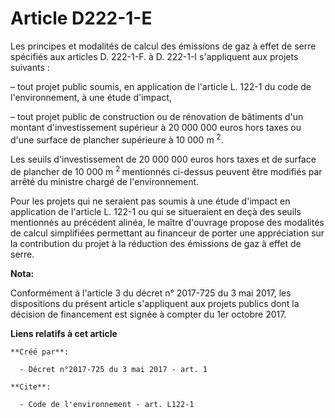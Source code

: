 # Article D222-1-E

Les principes et modalités de calcul des émissions de gaz à effet de serre spécifiés aux articles D. 222-1-F. à D. 222-1-I
s'appliquent aux projets suivants : 

– tout projet public soumis, en application de l'article L. 122-1 du code de l'environnement, à une étude d'impact, 

– tout projet public de construction ou de rénovation de bâtiments d'un montant d'investissement supérieur à 20 000 000 euros
hors taxes ou d'une surface de plancher supérieure à 10 000 m 
  <sup>2</sup>. 

Les seuils d'investissement de 20 000 000 euros hors taxes et de surface de plancher de 10 000 m 
  <sup>2 </sup>mentionnés ci-dessus peuvent être modifiés par arrêté du ministre chargé de l'environnement. 

Pour les projets qui ne seraient pas soumis à une étude d'impact en application de l'article L. 122-1 ou qui se situeraient
en deçà des seuils mentionnés au précédent alinéa, le maître d'ouvrage propose des modalités de calcul simplifiées permettant
au financeur de porter une appréciation sur la contribution du projet à la réduction des émissions de gaz à effet de serre.

**Nota:**

Conformément à l'article 3 du décret n° 2017-725 du 3 mai 2017, les dispositions du présent article s'appliquent aux projets
publics dont la décision de financement est signée à compter du 1er octobre 2017.

**Liens relatifs à cet article**

	**Créé par**:

	  - Décret n°2017-725 du 3 mai 2017 - art. 1

	**Cite**:

	  - Code de l'environnement - art. L122-1
